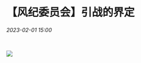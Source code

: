<link rel="stylesheet" type="text/css" href="https://qg46.github.io/bilibili/_res/style.css">

# 【风纪委员会】引战的界定
###### 2023-02-01 15:00
<img src="https://qg46.github.io/bilibili/article/mgid1/80715188684ffe0a179f0d54b6a11c9508a8a77d.jpg" class="round_icon" alt="">

![](https://qg46.github.io/bilibili/article/mgid1/151c4482280b34e914c51fccfe5b857cff8d61c6.jpg)


